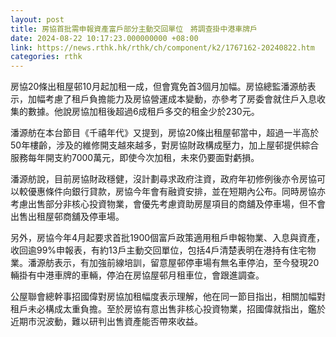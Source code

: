 ```yaml
---
layout: post
title: 房協首批需申報資產富戶部分主動交回單位　將調查掛中港車牌戶　
date: 2024-08-22 10:17:23.000000000 +08:00
link: https://news.rthk.hk/rthk/ch/component/k2/1767162-20240822.htm
categories: rthk
---
```


房協20條出租屋邨10月起加租一成，但會寬免首3個月加幅。房協總監潘源舫表示，加幅考慮了租戶負擔能力及房協營運成本變動，亦參考了房委會就住戶入息收集的數據。他說房協加租後超過6成租戶多交的租金少於230元。

潘源舫在本台節目《千禧年代》又提到，房協20條出租屋邨當中，超過一半高於50年樓齡，涉及的維修開支越來越多，對房協財政構成壓力，加上屋邨提供綜合服務每年開支約7000萬元，即使今次加租，未來仍要面對虧損。

潘源舫說，目前房協財政穩健，沒計劃尋求政府注資，政府年初修例後亦令房協可以較優惠條件向銀行貸款，房協今年會有融資安排，並在短期內公布。同時房協亦考慮出售部分非核心投資物業，會優先考慮資助房屋項目的商舖及停車場，但不會出售出租屋邨商舖及停車場。 

另外，房協今年4月起要求首批1900個富戶政策適用租戶申報物業、入息與資產，收回逾99%申報表，有約13戶主動交回單位，包括4戶清楚表明在港持有住宅物業。潘源舫表示，有加強前線培訓，留意屋邨停車場有無名車停泊，至今發現20輛掛有中港車牌的車輛，停泊在房協屋邨月租車位，會跟進調查。

公屋聯會總幹事招國偉對房協加租幅度表示理解，他在同一節目指出，相關加幅對租戶未必構成太重負擔。至於房協有意出售非核心投資物業，招國偉就指出，鑑於近期市況波動，難以研判出售資產能否帶來收益。
